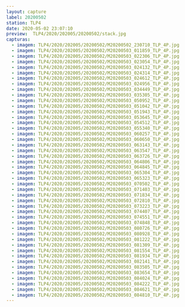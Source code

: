 ```yaml
---
layout: capture
label: 20200502
station: TLP4
date: 2020-05-02 23:07:10
preview:  TLP4/2020/202005/20200502/stack.jpg
capturas:
  - imagem: TLP4/2020/202005/20200502/M20200502_230710_TLP_4P.jpg
  - imagem: TLP4/2020/202005/20200502/M20200503_011859_TLP_4P.jpg
  - imagem: TLP4/2020/202005/20200502/M20200503_022306_TLP_4P.jpg
  - imagem: TLP4/2020/202005/20200502/M20200503_023054_TLP_4P.jpg
  - imagem: TLP4/2020/202005/20200502/M20200503_024132_TLP_4P.jpg
  - imagem: TLP4/2020/202005/20200502/M20200503_024314_TLP_4P.jpg
  - imagem: TLP4/2020/202005/20200502/M20200503_024612_TLP_4P.jpg
  - imagem: TLP4/2020/202005/20200502/M20200503_024956_TLP_4P.jpg
  - imagem: TLP4/2020/202005/20200502/M20200503_034449_TLP_4P.jpg
  - imagem: TLP4/2020/202005/20200502/M20200503_035305_TLP_4P.jpg
  - imagem: TLP4/2020/202005/20200502/M20200503_050952_TLP_4P.jpg
  - imagem: TLP4/2020/202005/20200502/M20200503_051042_TLP_4P.jpg
  - imagem: TLP4/2020/202005/20200502/M20200503_051943_TLP_4P.jpg
  - imagem: TLP4/2020/202005/20200502/M20200503_053645_TLP_4P.jpg
  - imagem: TLP4/2020/202005/20200502/M20200503_054512_TLP_4P.jpg
  - imagem: TLP4/2020/202005/20200502/M20200503_055340_TLP_4P.jpg
  - imagem: TLP4/2020/202005/20200502/M20200503_060257_TLP_4P.jpg
  - imagem: TLP4/2020/202005/20200502/M20200503_060650_TLP_4P.jpg
  - imagem: TLP4/2020/202005/20200502/M20200503_063143_TLP_4P.jpg
  - imagem: TLP4/2020/202005/20200502/M20200503_063547_TLP_4P.jpg
  - imagem: TLP4/2020/202005/20200502/M20200503_063726_TLP_4P.jpg
  - imagem: TLP4/2020/202005/20200502/M20200503_064806_TLP_4P.jpg
  - imagem: TLP4/2020/202005/20200502/M20200503_064845_TLP_4P.jpg
  - imagem: TLP4/2020/202005/20200502/M20200503_065304_TLP_4P.jpg
  - imagem: TLP4/2020/202005/20200502/M20200503_065323_TLP_4P.jpg
  - imagem: TLP4/2020/202005/20200502/M20200503_070502_TLP_4P.jpg
  - imagem: TLP4/2020/202005/20200502/M20200503_071403_TLP_4P.jpg
  - imagem: TLP4/2020/202005/20200502/M20200503_071834_TLP_4P.jpg
  - imagem: TLP4/2020/202005/20200502/M20200503_072810_TLP_4P.jpg
  - imagem: TLP4/2020/202005/20200502/M20200503_073223_TLP_4P.jpg
  - imagem: TLP4/2020/202005/20200502/M20200503_074407_TLP_4P.jpg
  - imagem: TLP4/2020/202005/20200502/M20200503_074551_TLP_4P.jpg
  - imagem: TLP4/2020/202005/20200502/M20200503_074848_TLP_4P.jpg
  - imagem: TLP4/2020/202005/20200502/M20200503_080726_TLP_4P.jpg
  - imagem: TLP4/2020/202005/20200502/M20200503_080928_TLP_4P.jpg
  - imagem: TLP4/2020/202005/20200502/M20200503_081222_TLP_4P.jpg
  - imagem: TLP4/2020/202005/20200502/M20200503_081309_TLP_4P.jpg
  - imagem: TLP4/2020/202005/20200502/M20200503_081554_TLP_4P.jpg
  - imagem: TLP4/2020/202005/20200502/M20200503_081934_TLP_4P.jpg
  - imagem: TLP4/2020/202005/20200502/M20200503_082141_TLP_4P.jpg
  - imagem: TLP4/2020/202005/20200502/M20200503_083505_TLP_4P.jpg
  - imagem: TLP4/2020/202005/20200502/M20200503_083654_TLP_4P.jpg
  - imagem: TLP4/2020/202005/20200502/M20200503_084024_TLP_4P.jpg
  - imagem: TLP4/2020/202005/20200502/M20200503_084222_TLP_4P.jpg
  - imagem: TLP4/2020/202005/20200502/M20200503_084621_TLP_4P.jpg
  - imagem: TLP4/2020/202005/20200502/M20200503_084810_TLP_4P.jpg
---
```

